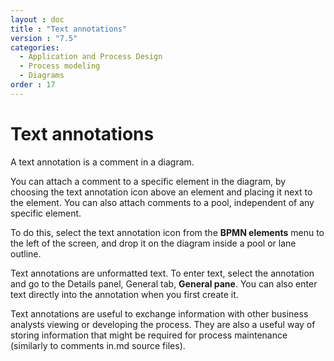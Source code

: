 ```yaml
---
layout : doc
title : "Text annotations"
version : "7.5"
categories:
  - Application and Process Design
  - Process modeling
  - Diagrams
order : 17
---
```

# Text annotations

A text annotation is a comment in a diagram.

You can attach a comment to a specific element in the diagram, by choosing the text annotation icon above an element and placing it next to the element. You can also attach comments to a pool, independent of any specific element.

To do this, select the text annotation icon from the **BPMN elements** menu to the left of the screen, and drop it on the diagram inside a pool or lane outline.

Text annotations are unformatted text. To enter text, select the annotation and go to the Details panel, General tab, **General pane**. You can also enter text directly into the annotation when you first create it.

Text annotations are useful to exchange information with other business analysts viewing or developing the process. They are also a useful way of storing information that might be required for process maintenance (similarly to comments in.md source files).
